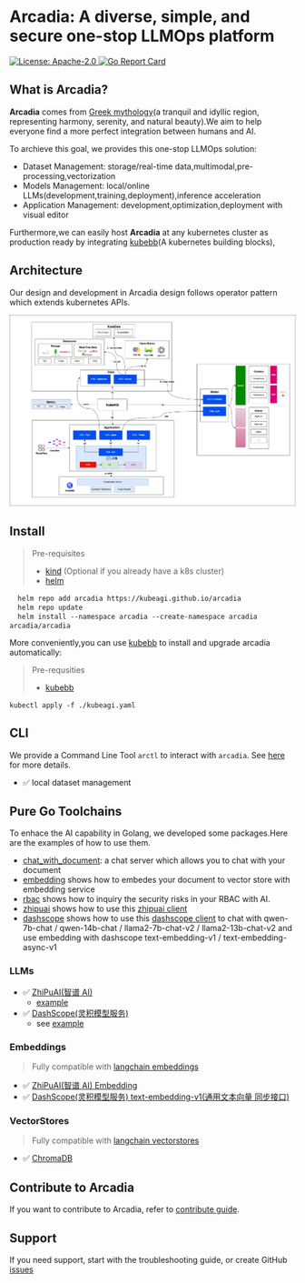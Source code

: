 # Arcadia: A diverse, simple, and secure one-stop LLMOps platform

<div align="left">
  <p>
    <a href="https://opensource.org/licenses/apache-2-0">
      <img alt="License: Apache-2.0" src="https://img.shields.io/github/license/kubeagi/arcadia" />
    </a>
    <a href="https://opensource.org/licenses/apache-2-0">
      <img alt="Go Report Card" src="https://goreportcard.com/badge/kubeagi/arcadia?style=flat-square" />
    </a>
  </p>
</div>

## What is Arcadia?

**Arcadia** comes from [Greek mythology](https://www.greekmythology.com/Myths/Places/Arcadia/arcadia.html)(a tranquil and idyllic region, representing harmony, serenity, and natural beauty).We aim to help everyone find a more perfect integration between humans and AI.

To archieve this goal, we provides this one-stop LLMOps solution:

- Dataset Management: storage/real-time data,multimodal,pre-processing,vectorization
- Models Management: local/online LLMs(development,training,deployment),inference acceleration
- Application Management: development,optimization,deployment with visual editor

Furthermore,we can easily host **Arcadia** at any kubernetes cluster as production ready by integrating [kubebb](https://github.com/kubebb)(A kubernetes building blocks),

## Architecture

Our design and development in Arcadia design follows operator pattern which extends kubernetes APIs.

![Arch](./assets/kubeagi.drawio.png)

## Install

> Pre-requisites
> - [kind]( https://kind.sigs.k8s.io/docs/user/quick-start/#installation) (Optional if you already have a k8s cluster)
> - [helm](https://helm.sh/docs/intro/install/)

```shell
  helm repo add arcadia https://kubeagi.github.io/arcadia
  helm repo update
  helm install --namespace arcadia --create-namespace arcadia arcadia/arcadia 
```

More conveniently,you can use [kubebb](https://github.com/kubebb) to install and upgrade arcadia automatically:
> Pre-requsities
> - [kubebb](https://kubebb.github.io/website/docs/quick-start/core_quickstart)
```shell
kubectl apply -f ./kubeagi.yaml
```

## CLI

We provide a Command Line Tool `arctl` to interact with `arcadia`. See [here](./arctl/README.md) for more details.

- ✅ local dataset management

## Pure Go Toolchains

To enhace the AI capability in Golang, we developed some packages.Here are the examples of how to use them.

- [chat_with_document](https://github.com/kubeagi/arcadia/tree/main/examples/chat_with_document): a chat server which allows you to chat with your document
- [embedding](https://github.com/kubeagi/arcadia/tree/main/examples/embedding) shows how to embedes your document to vector store with embedding service
- [rbac](https://github.com/kubeagi/arcadia/blob/main/examples/rbac/main.go) shows how to inquiry the security risks in your RBAC with AI.
- [zhipuai](https://github.com/kubeagi/arcadia/blob/main/examples/zhipuai/main.go) shows how to use this [zhipuai client](https://github.com/kubeagi/arcadia/tree/main/pkg/llms/zhipuai)
- [dashscope](https://github.com/kubeagi/arcadia/blob/main/examples/dashscope/main.go) shows how to use this [dashscope client](https://github.com/kubeagi/arcadia/tree/main/pkg/llms/dashscope) to chat with qwen-7b-chat / qwen-14b-chat / llama2-7b-chat-v2 / llama2-13b-chat-v2 and use embedding with dashscope text-embedding-v1 / text-embedding-async-v1

### LLMs

- ✅ [ZhiPuAI(智谱 AI)](https://github.com/kubeagi/arcadia/tree/main/pkg/llms/zhipuai)
  - [example](https://github.com/kubeagi/arcadia/blob/main/examples/zhipuai/main.go)
- ✅ [DashScope(灵积模型服务)](https://github.com/kubeagi/arcadia/tree/main/pkg/llms/dashscope)
  - see [example](https://github.com/kubeagi/arcadia/blob/main/examples/dashscope/main.go)

### Embeddings

> Fully compatible with [langchain embeddings](https://github.com/tmc/langchaingo/tree/main/embeddings)

- ✅ [ZhiPuAI(智谱 AI) Embedding](https://github.com/kubeagi/arcadia/tree/main/pkg/embeddings/zhipuai)
- ✅ [DashScope(灵积模型服务) text-embedding-v1(通用文本向量 同步接口)](https://help.aliyun.com/zh/dashscope/developer-reference/text-embedding-api-details)

### VectorStores

> Fully compatible with [langchain vectorstores](https://github.com/tmc/langchaingo/tree/main/vectorstores)

- ✅ [ChromaDB](https://docs.trychroma.com/)

## Contribute to Arcadia

If you want to contribute to Arcadia, refer to [contribute guide](CONTRIBUTING.md).

## Support

If you need support, start with the troubleshooting guide, or create GitHub [issues](https://github.com/kubeagi/arcadia/issues/new)
